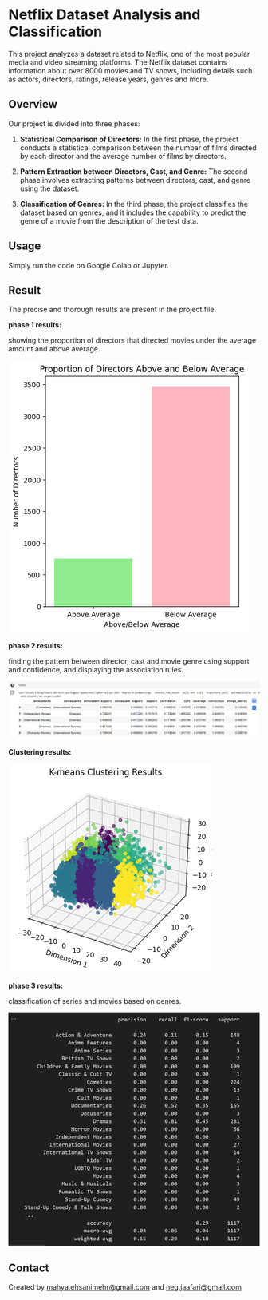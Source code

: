 # Netflix Dataset Analysis and Classification
This project analyzes a dataset related to Netflix, one of the most popular media and video streaming platforms. The Netflix dataset contains information about over 8000 movies and TV shows, including details such as actors, directors, ratings, release years, genres and more.

## Overview
Our project is divided into three phases:

1. **Statistical Comparison of Directors:** In the first phase, the project conducts a statistical comparison between the number of films directed by each director and the average number of films by directors.

2. **Pattern Extraction between Directors, Cast, and Genre:** The second phase involves extracting patterns between directors, cast, and genre using the dataset.

3. **Classification of Genres:** In the third phase, the project classifies the dataset based on genres, and it includes the capability to predict the genre of a movie from the description of the test data.


## Usage
Simply run the code on Google Colab or Jupyter.

## Result
The precise and thorough results are present in the project file.

**phase 1 results:**

showing the proportion of directors that directed movies under the average amount and above average.

![](./phase1.png)


**phase 2 results:**

finding the pattern between director, cast and movie genre using support and confidence, and displaying the association rules.

![](./phase2.png)


**Clustering results:**

![](./kmeans.png)


**phase 3 results:**

classification of series and movies based on genres.

![](./phase3.png)

## Contact
Created by [mahya.ehsanimehr@gmail.com](mailto:mahya.ehsanimehr@gmail.com) and [neg.jaafari@gmail.com](mailto:neg.jaafari@gmail.com)
